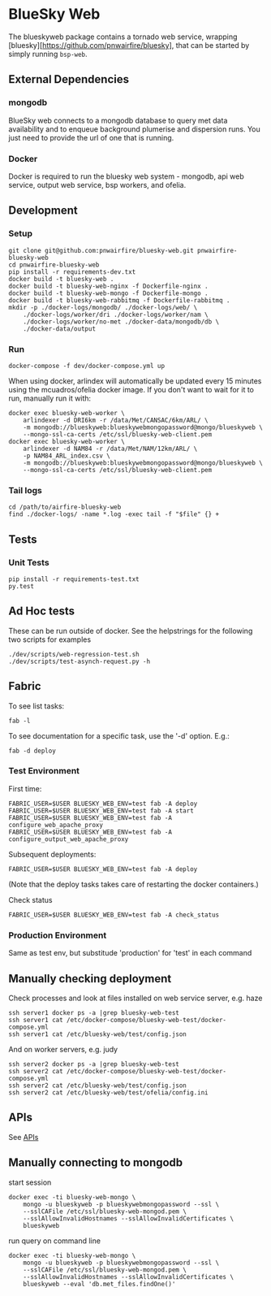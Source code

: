 # BlueSky Web

The blueskyweb package contains a tornado web service, wrapping
[bluesky][https://github.com/pnwairfire/bluesky],
that can be started by simply running ```bsp-web```.






## External Dependencies

### mongodb

BlueSky web connects to a mongodb database to query met data availability
and to enqueue background plumerise and dispersion runs.
You just need to provide the url of one that is running.

### Docker

Docker is required to run the bluesky web system - mongodb,
api web service, output web service, bsp workers, and ofelia.





## Development

### Setup

    git clone git@github.com:pnwairfire/bluesky-web.git pnwairfire-bluesky-web
    cd pnwairfire-bluesky-web
    pip install -r requirements-dev.txt
    docker build -t bluesky-web .
    docker build -t bluesky-web-nginx -f Dockerfile-nginx .
    docker build -t bluesky-web-mongo -f Dockerfile-mongo .
    docker build -t bluesky-web-rabbitmq -f Dockerfile-rabbitmq .
    mkdir -p ./docker-logs/mongodb/ ./docker-logs/web/ \
        ./docker-logs/worker/dri ./docker-logs/worker/nam \
        ./docker-logs/worker/no-met ./docker-data/mongodb/db \
        ./docker-data/output

### Run

    docker-compose -f dev/docker-compose.yml up

When using docker, arlindex will automatically be updated every
15 minutes using the mcuadros/ofelia docker image.
If you don't want to wait for it to run, manually run it with:

    docker exec bluesky-web-worker \
        arlindexer -d DRI6km -r /data/Met/CANSAC/6km/ARL/ \
        -m mongodb://blueskyweb:blueskywebmongopassword@mongo/blueskyweb \
        --mongo-ssl-ca-certs /etc/ssl/bluesky-web-client.pem
    docker exec bluesky-web-worker \
        arlindexer -d NAM84 -r /data/Met/NAM/12km/ARL/ \
        -p NAM84_ARL_index.csv \
        -m mongodb://blueskyweb:blueskywebmongopassword@mongo/blueskyweb \
        --mongo-ssl-ca-certs /etc/ssl/bluesky-web-client.pem

### Tail logs

    cd /path/to/airfire-bluesky-web
    find ./docker-logs/ -name *.log -exec tail -f "$file" {} +





## Tests

### Unit Tests

    pip install -r requirements-test.txt
    py.test

## Ad Hoc tests

These can be run outside of docker. See the helpstrings for
the following two scripts for examples

    ./dev/scripts/web-regression-test.sh
    ./dev/scripts/test-asynch-request.py -h





## Fabric

To see list tasks:

    fab -l

To see documentation for a specific task, use the '-d' option. E.g.:

    fab -d deploy

### Test Environment

First time:

    FABRIC_USER=$USER BLUESKY_WEB_ENV=test fab -A deploy
    FABRIC_USER=$USER BLUESKY_WEB_ENV=test fab -A start
    FABRIC_USER=$USER BLUESKY_WEB_ENV=test fab -A configure_web_apache_proxy
    FABRIC_USER=$USER BLUESKY_WEB_ENV=test fab -A configure_output_web_apache_proxy

Subsequent deployments:

    FABRIC_USER=$USER BLUESKY_WEB_ENV=test fab -A deploy

(Note that the deploy tasks takes care of restarting the docker containers.)

Check status

    FABRIC_USER=$USER BLUESKY_WEB_ENV=test fab -A check_status

### Production Environment

Same as test env, but substitude 'production' for 'test' in each
command




## Manually checking deployment

Check processes and look at files installed on web service server,
e.g. haze

    ssh server1 docker ps -a |grep bluesky-web-test
    ssh server1 cat /etc/docker-compose/bluesky-web-test/docker-compose.yml
    ssh server1 cat /etc/bluesky-web/test/config.json

And on worker servers, e.g. judy

    ssh server2 docker ps -a |grep bluesky-web-test
    ssh server2 cat /etc/docker-compose/bluesky-web-test/docker-compose.yml
    ssh server2 cat /etc/bluesky-web/test/config.json
    ssh server2 cat /etc/bluesky-web/test/ofelia/config.ini




## APIs

See [APIs](doc/API.md)




## Manually connecting to mongodb

start session

    docker exec -ti bluesky-web-mongo \
        mongo -u blueskyweb -p blueskywebmongopassword --ssl \
        --sslCAFile /etc/ssl/bluesky-web-mongod.pem \
        --sslAllowInvalidHostnames --sslAllowInvalidCertificates \
        blueskyweb

run query on command line

    docker exec -ti bluesky-web-mongo \
        mongo -u blueskyweb -p blueskywebmongopassword --ssl \
        --sslCAFile /etc/ssl/bluesky-web-mongod.pem \
        --sslAllowInvalidHostnames --sslAllowInvalidCertificates \
        blueskyweb --eval 'db.met_files.findOne()'
